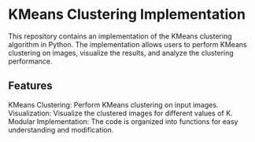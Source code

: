 <h1>KMeans Clustering Implementation</h1>
This repository contains an implementation of the KMeans clustering algorithm in Python. The implementation allows users to perform KMeans clustering on images, visualize the results, and analyze the clustering performance.

<h2>Features</h2>
KMeans Clustering: Perform KMeans clustering on input images.
Visualization: Visualize the clustered images for different values of K.
Modular Implementation: The code is organized into functions for easy understanding and modification.
